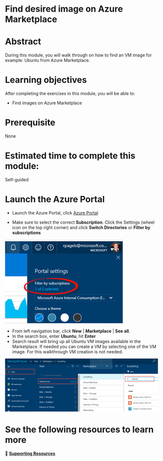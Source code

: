 # Find desired image on Azure Marketplace

# Abstract

During this module, you will walk through on how to find an VM image for example: Ubuntu from Azure Marketplace.


# Learning objectives
After completing the exercises in this module, you will be able to:
* Find images on Azure Marketplace 

# Prerequisite 
None

# Estimated time to complete this module:
Self-guided

# Launch the Azure Portal
* Launch the Azure Portal, click [Azure Portal](http://www.azure.portal.com)

* Make sure to select the correct **Subscription**. Click the Settings (wheel icon on the top right corner) and click **Switch Directories** or **Filter by subscriptions**

![Screenshot](images/Compute-L2-1.png)

* From left navigation bar, click **New** | **Marketplace** | **See all**.
* In the search box, enter **Ubuntu**, hit **Enter**
* Search result will bring up all Ubuntu VM images available in the Marketplace. If needed you can create a VM by selecting one of the VM image. For this walkthrough VM creation is not needed.

![Screenshot](images/Compute-L2-2.png)

# See the following resources to learn more
:memo: [**Supporting Resources**](https://github.com/Azure/onboarding-guidance/blob/master/SupportingResources/SR-Compute.md)

